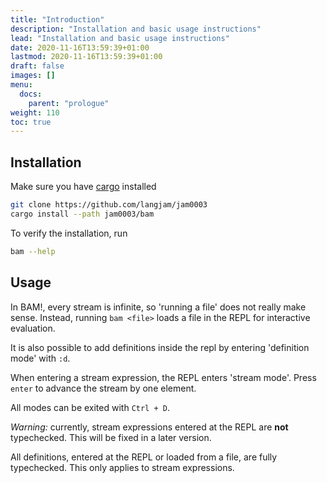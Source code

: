 ```yaml
---
title: "Introduction"
description: "Installation and basic usage instructions"
lead: "Installation and basic usage instructions"
date: 2020-11-16T13:59:39+01:00
lastmod: 2020-11-16T13:59:39+01:00
draft: false
images: []
menu:
  docs:
    parent: "prologue"
weight: 110
toc: true
---
```


## Installation

Make sure you have [cargo](https://doc.rust-lang.org/cargo/getting-started/installation.html) installed

```bash
git clone https://github.com/langjam/jam0003
cargo install --path jam0003/bam
```

To verify the installation, run
```bash
bam --help
```

## Usage
In BAM!, every stream is infinite, so 'running a file' does not really make sense. 
Instead, running `bam <file>` loads a file in the REPL for interactive evaluation.

It is also possible to add definitions inside the repl by entering 'definition mode' with `:d`.

When entering a stream expression, the REPL enters 'stream mode'. Press `enter` to advance the stream by one element.

All modes can be exited with `Ctrl + D`.

*Warning:* currently, stream expressions entered at the REPL are **not** typechecked. This will be fixed in a later version. 

All definitions, entered at the REPL or loaded from a file, are fully typechecked. This only applies to stream expressions.

